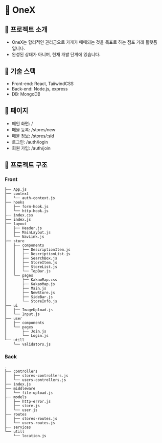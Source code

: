 # 🚀 OneX

## 📌 프로젝트 소개

- OneX는 합리적인 권리금으로 가게가 매매되는 것을 목표로 하는 점포 거래 플랫폼입니다.
- 완성된 상태가 아니며, 현재 개발 단계에 있습니다.

## 📌 기술 스택

- Front-end: React, TaiiwindCSS
- Back-end: Node.js, express
- DB: MongoDB

## 📌 페이지

- 메인 화면: /
- 매물 등록: /stores/new
- 매물 정보: /stores/:sid
- 로그인: /auth/login 
- 회원 가입: /auth/join


## 📌 프로젝트 구조

### Front
``` 
├── App.js
├── context
│   └── auth-context.js
├── hooks
│   ├── form-hook.js
│   └── http-hook.js
├── index.css
├── index.js
├── layout
│   ├── Header.js
│   ├── MainLayout.js
│   └── NavLink.js
├── store
│   ├── components
│   │   ├── DescriptionItem.js
│   │   ├── DescriptionList.js
│   │   ├── SearchBox.js
│   │   ├── StoreItem.js
│   │   ├── StoreList.js
│   │   └── TopBar.js
│   └── pages
│       ├── KakaoMap.css
│       ├── KakaoMap.js
│       ├── Main.js
│       ├── NewStore.js
│       ├── SideBar.js
│       └── StoreInfo.js
├── ui
│   ├── ImageUpload.js
│   └── Input.js
├── user
│   ├── components
│   └── pages
│       ├── Join.js
│       └── Login.js
└── utill
    └── validators.js
```

### Back

```
.
├── controllers
│   ├── stores-controllers.js
│   └── users-controllers.js
├── index.js
├── middleware
│   └── file-upload.js
├── models
│   ├── http-error.js
│   ├── store.js
│   └── user.js
├── routes
│   ├── stores-routes.js
│   └── users-routes.js
├── services
└── utill
    └── location.js
```
